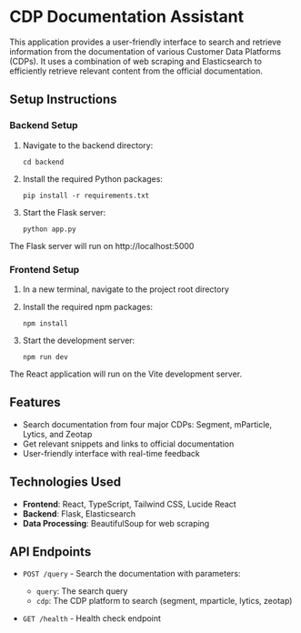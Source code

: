 # CDP Documentation Assistant

This application provides a user-friendly interface to search and retrieve information from the documentation of various Customer Data Platforms (CDPs). It uses a combination of web scraping and Elasticsearch to efficiently retrieve relevant content from the official documentation.

## Setup Instructions

### Backend Setup

1. Navigate to the backend directory:
   ```
   cd backend
   ```

2. Install the required Python packages:
   ```
   pip install -r requirements.txt
   ```

3. Start the Flask server:
   ```
   python app.py
   ```

The Flask server will run on http://localhost:5000

### Frontend Setup

1. In a new terminal, navigate to the project root directory

2. Install the required npm packages:
   ```
   npm install
   ```

3. Start the development server:
   ```
   npm run dev
   ```

The React application will run on the Vite development server.

## Features

- Search documentation from four major CDPs: Segment, mParticle, Lytics, and Zeotap
- Get relevant snippets and links to official documentation
- User-friendly interface with real-time feedback

## Technologies Used

- **Frontend**: React, TypeScript, Tailwind CSS, Lucide React
- **Backend**: Flask, Elasticsearch
- **Data Processing**: BeautifulSoup for web scraping

## API Endpoints

- `POST /query` - Search the documentation with parameters:
  - `query`: The search query
  - `cdp`: The CDP platform to search (segment, mparticle, lytics, zeotap)

- `GET /health` - Health check endpoint